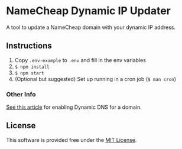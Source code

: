 # NameCheap Dynamic IP Updater

A tool to update a NameCheap domain with your dynamic IP address.

## Instructions
1. Copy `.env-example` to `.env` and fill in the env variables
1. `$ npm install`
1. `$ npm start`
1. (Optional but suggested) Set up running in a cron job (`$ man cron`)

### Other Info
[See this article](https://www.namecheap.com/support/knowledgebase/article.aspx/595/11) for enabling Dynamic DNS for a domain.

## License

This software is provided free under the [MIT License](LICENSE.md).
